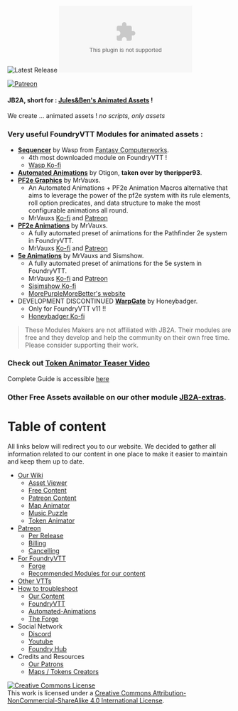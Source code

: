 <img alt="Latest Release" src="https://img.shields.io/github/v/release/Jules-Bens-Aa/JB2A_DnD5e?color=7FB800"> ![GitHub release (latest by date and asset)](https://img.shields.io/github/downloads/Jules-Bens-Aa/JB2A_DnD5e/0.7.7/module-0.7.7.zip?color=ffba00&label=Release%200.7.7%20Downloads)<br>

[![Patreon](https://img.shields.io/badge/Pledge-Patreon-red)](https://www.patreon.com/JB2A)
<p style='text-align: justify;'>

#### JB2A, short for : [Jules&Ben's Animated Assets](https://www.patreon.com/JB2A) !
We create ... animated assets ! *no scripts, only assets*

### Very useful FoundryVTT Modules for animated assets :
- [**Sequencer**](https://github.com/fantasycalendar/FoundryVTT-Sequencer/wiki) by Wasp from [Fantasy Computerworks](http://fantasycomputer.works/).
  - 4th most downloaded module on FoundryVTT !
  - [Wasp Ko-fi](https://ko-fi.com/fantasycomputerworks) <br>
- [**Automated Animations**](https://wiki.theripper93.com/free/autoanimations) by Otigon, **taken over by theripper93**.<br>
- [**PF2e Graphics**](https://github.com/MrVauxs/pf2e-graphics) by MrVauxs.
  - An Automated Animations + PF2e Animation Macros alternative that aims to leverage the power of the pf2e system with its rule elements, roll option predicates, and data structure to make the most configurable animations all round.
  - MrVauxs [Ko-fi](https://ko-fi.com/mrvauxs) and [Patreon](https://www.patreon.com/mrvauxs)
- [**PF2e Animations**](https://github.com/MrVauxs/pf2e-jb2a-macros) by MrVauxs.
  - A fully automated preset of animations for the Pathfinder 2e system in FoundryVTT.
  - MrVauxs [Ko-fi](https://ko-fi.com/mrvauxs) and [Patreon](https://www.patreon.com/mrvauxs)
- [**5e Animations**](https://github.com/MrVauxs/dnd5e-animations) by MrVauxs and Sismshow.
  - A fully automated preset of animations for the 5e system in FoundryVTT.
  - MrVauxs [Ko-fi](https://ko-fi.com/mrvauxs) and [Patreon](https://www.patreon.com/mrvauxs)
  - [Sisimshow Ko-fi](https://ko-fi.com/sisimshow)
  - [MorePurpleMoreBetter's website](https://www.flapkan.com/)
- DEVELOPMENT DISCONTINUED [**WarpGate**](https://discord.com/channels/170995199584108546/513918036919713802/1255239377982853175) by Honeybadger.
  - Only for FoundryVTT v11 !!
  - [Honeybadger Ko-fi](https://ko-fi.com/trioderegion)<br>

> These Modules Makers are not affiliated with JB2A. Their modules are free and they develop and help the community on their own free time. Please consider supporting their work.

### Check out [**Token Animator Teaser Video**](https://youtu.be/WLX6-PwU1Hk)<br>
Complete Guide is accessible [here](https://jb2a.com/home/content-information/#token_animator)

### Other Free Assets available on our other module [JB2A-extras](https://github.com/Jules-Bens-Aa/jb2a-extras/releases/latest/download/module.json).

# Table of content

All links below will redirect you to our website. We decided to gather all information related to our content in one place to make it easier to maintain and keep them up to date.

 - [Our Wiki](https://jules-bens-aa.github.io/jb2a-wiki/)
   - [Asset Viewer](https://library.jb2a.com/)
   - [Free Content](https://jules-bens-aa.github.io/jb2a-wiki/getting-started/guides/#free-module)
   - [Patreon Content](https://jules-bens-aa.github.io/jb2a-wiki/getting-started/guides/#patreon-module)
   - [Map Animator](https://jb2a.com/home/content-information/#map_animator)
   - [Music Puzzle](https://jb2a.com/home/content-information/#music_puzzle)
   - [Token Animator](https://jb2a.com/home/content-information/#token_animator)
 - [Patreon](https://jules-bens-aa.github.io/jb2a-wiki/getting-started/our-patreon/)
   - [Per Release](https://jules-bens-aa.github.io/jb2a-wiki/getting-started/our-patreon/#per-creation)
   - [Billing](https://jules-bens-aa.github.io/jb2a-wiki/getting-started/our-patreon/#billing)
   - [Cancelling](https://jules-bens-aa.github.io/jb2a-wiki/getting-started/our-patreon/#cancelling)
 - [For FoundryVTT](https://jules-bens-aa.github.io/jb2a-wiki/getting-started/guides/#how-to-install)
   - [Forge](https://jules-bens-aa.github.io/jb2a-wiki/getting-started/guides/#how-to-install)
   - [Recommended Modules for our content](https://jules-bens-aa.github.io/jb2a-wiki/external-resources/community-links/)
 - [Other VTTs](https://jules-bens-aa.github.io/jb2a-wiki/getting-started/jb2a-other-vtts/)
 - [How to troubleshoot](https://jules-bens-aa.github.io/jb2a-wiki/troubleshooting/how-to/)
   - [Our Content](https://jules-bens-aa.github.io/jb2a-wiki/troubleshooting/jb2a/)
   - [FoundryVTT](https://jules-bens-aa.github.io/jb2a-wiki/troubleshooting/fvtt/#foundryvtt)
   - [Automated-Animations](https://jules-bens-aa.github.io/jb2a-wiki/troubleshooting/fvtt/#automated-animations)
   - [The Forge](https://jules-bens-aa.github.io/jb2a-wiki/troubleshooting/online-hosting/#the-forge)
 - Social Network
   - [Discord](https://jules-bens-aa.github.io/jb2a-wiki/getting-started/discord/)
   - [Youtube](https://www.youtube.com/channel/UCqLusRtLV7GXJo_xNNM3dOw)
   - [Foundry Hub](https://www.foundryvtt-hub.com/creator/jb2a-julesbens-animated-assets/)
 - Credits and Resources
   - [Our Patrons](https://jb2a.com/home/hall-of-fame/)
   - [Maps / Tokens Creators](https://jules-bens-aa.github.io/jb2a-wiki/external-resources/community-links/#content-creators)


<a rel="license" href="http://creativecommons.org/licenses/by-nc-sa/4.0/"><img alt="Creative Commons License" style="border-width:0" src="https://i.creativecommons.org/l/by-nc-sa/4.0/88x31.png" /></a><br />This work is licensed under a <a rel="license" href="http://creativecommons.org/licenses/by-nc-sa/4.0/">Creative Commons Attribution-NonCommercial-ShareAlike 4.0 International License</a>.
